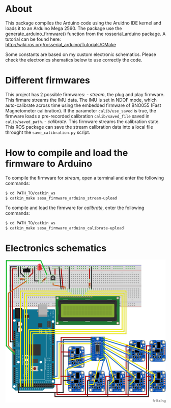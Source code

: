# About
This package compiles the Arduino code using the Aruidno IDE kernel and loads it to an Arduino Mega 2560. The package use the generate_arduino_firmware() function from the rosserial_arduino package. A tutorial can be found here: http://wiki.ros.org/rosserial_arduino/Tutorials/CMake

Some constants are based on my custom electronic schematics. Please check the electronics shematics below to use correctly the code.

# Different firmwares
This project has 2 possible firmwares:
    - *stream*, the plug and play firmware. This firmare streams the IMU data. 
        The IMU is set in NDOF mode, which auto-calibrate across time using the embedded firmware of BNO055 (Fast Magnetometer calibration).
        If the parameter `calib/use_saved`  is true, the firmware loads a pre-recorded calibration `calib/saved_file` saved in `calib/saved_path`.
    - *calibrate*. This firmware streams the calibration state. This ROS package can save the stream calibration data into a local file throught the `save_calibration.py` script.

# How to compile and load the firmware to Arduino

To compile the firmware for *stream*, open a terminal and enter the following commands:
```
$ cd PATH_TO/catkin_ws
$ catkin_make sesa_firmware_arduino_stream-upload
```
To compile and load the firmware for *calibrate*, enter the following commands:
```
$ cd PATH_TO/catkin_ws
$ catkin_make sesa_firmware_arduino_calibrate-upload
```

# Electronics schematics
![Elec](/images/elec_sketch.png)
